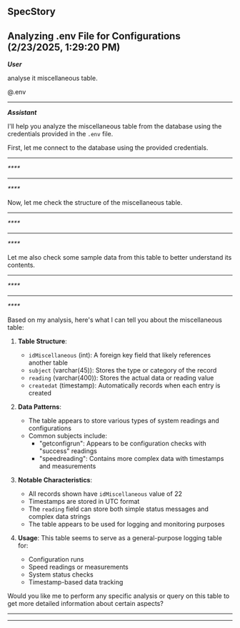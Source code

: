 ## SpecStory

## Analyzing .env File for Configurations (2/23/2025, 1:29:20 PM)

_**User**_

analyse it miscellaneous table.

@.env 

---

_**Assistant**_

I'll help you analyze the miscellaneous table from the database using the credentials provided in the `.env` file.

First, let me connect to the database using the provided credentials.

---

_****_



---

_****_



Now, let me check the structure of the miscellaneous table.

---

_****_



---

_****_



Let me also check some sample data from this table to better understand its contents.

---

_****_



---

_****_



Based on my analysis, here's what I can tell you about the miscellaneous table:

1. **Table Structure**:
   - `idMiscellaneous` (int): A foreign key field that likely references another table
   - `subject` (varchar(45)): Stores the type or category of the record
   - `reading` (varchar(400)): Stores the actual data or reading value
   - `createdat` (timestamp): Automatically records when each entry is created

2. **Data Patterns**:
   - The table appears to store various types of system readings and configurations
   - Common subjects include:
     - "getconfigrun": Appears to be configuration checks with "success" readings
     - "speedreading": Contains more complex data with timestamps and measurements

3. **Notable Characteristics**:
   - All records shown have `idMiscellaneous` value of 22
   - Timestamps are stored in UTC format
   - The `reading` field can store both simple status messages and complex data strings
   - The table appears to be used for logging and monitoring purposes

4. **Usage**:
   This table seems to serve as a general-purpose logging table for:
   - Configuration runs
   - Speed readings or measurements
   - System status checks
   - Timestamp-based data tracking

Would you like me to perform any specific analysis or query on this table to get more detailed information about certain aspects?

---



---


